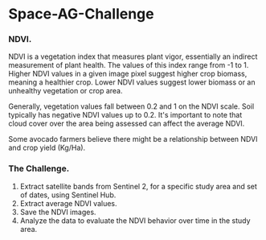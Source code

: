 # Space-AG-Challenge

### NDVI.
NDVI is a vegetation index that measures plant vigor, essentially an indirect measurement of plant health. The values of this index range from -1 to 1. Higher NDVI values in a given image pixel suggest higher crop biomass, meaning a healthier crop. Lower NDVI values suggest lower biomass or an unhealthy vegetation or crop area.

Generally, vegetation values fall between 0.2 and 1 on the NDVI scale. Soil typically has negative NDVI values up to 0.2. It's important to note that cloud cover over the area being assessed can affect the average NDVI.

Some avocado farmers believe there might be a relationship between NDVI and crop yield (Kg/Ha).

### The Challenge.

1. Extract satellite bands from Sentinel 2, for a specific study area and set of dates, using Sentinel Hub.
2. Extract average NDVI values.
3. Save the NDVI images.
4. Analyze the data to evaluate the NDVI behavior over time in the study area.
